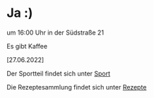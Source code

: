 
# Ja :)


um 16:00 Uhr in der Südstraße 21

Es gibt Kaffee


<!---![image] Ein Bild vielleicht?als -->

[27.06.2022]


Der Sportteil findet sich unter [Sport](/sport.md)

Die Rezeptesammlung findet sich unter [Rezepte](/rezepte.md)


